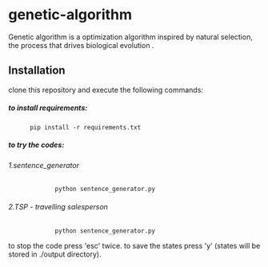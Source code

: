 # genetic-algorithm
Genetic algorithm is a optimization algorithm inspired by natural selection, the process that drives biological evolution .

## Installation
clone this repository and execute the following commands:
   ##### to install requirements:
          pip install -r requirements.txt 
   ##### to try the codes:
   ######        1.sentence_generator
                 python sentence_generator.py
   ######        2.TSP - travelling salesperson
                 python sentence_generator.py
                 
   to stop the code press 'esc' twice.
   to save the states press 'y' (states will be stored in ./output directory).
